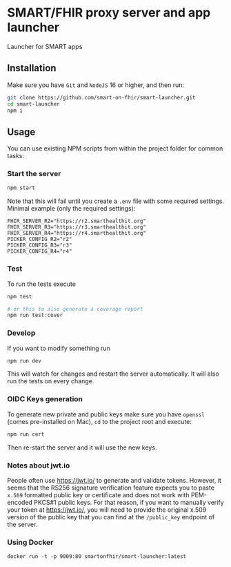 # SMART/FHIR proxy server and app launcher
Launcher for SMART apps

## Installation
Make sure you have `Git` and `NodeJS` 16 or higher, and then run:
```sh
git clone https://github.com/smart-on-fhir/smart-launcher.git
cd smart-launcher
npm i
```

## Usage

You can use existing NPM scripts from within the project folder for common tasks:
### Start the server
```sh
npm start
```
Note that this will fail until you create a `.env` file with some required settings. Minimal example (only the required settings):
```
FHIR_SERVER_R2="https://r2.smarthealthit.org"
FHIR_SERVER_R3="https://r3.smarthealthit.org"
FHIR_SERVER_R4="https://r4.smarthealthit.org"
PICKER_CONFIG_R2="r2"
PICKER_CONFIG_R3="r3"
PICKER_CONFIG_R4="r4"
```

### Test
To run the tests execute
```sh
npm test

# or this to also generate a coverage report
npm run test:cover
```

### Develop
If you want to modify something run
```sh
npm run dev
```
This will watch for changes and restart the server automatically. It will also run the tests on every change.

### OIDC Keys generation
To generate new private and public keys make sure you have `openssl` (comes pre-installed on Mac), `cd` to the project root and execute:
```sh
npm run cert
```
Then re-start the server and it will use the new keys.

### Notes about jwt.io
People often use https://jwt.io/ to generate and validate tokens. However, it seems that the RS256 signature verification feature expects you to paste `x.509` formatted public key or certificate and does not work with PEM-encoded PKCS#1 public keys. For that reason, if you want to manually verify your token at https://jwt.io/, you will need to provide the original x.509 version of the public key that you can find at the `/public_key` endpoint of the server.


### Using Docker
```
docker run -t -p 9009:80 smartonfhir/smart-launcher:latest
```
<!--
docker build -t smartonfhir/smart-launcher:latest .
docker push smartonfhir/smart-launcher:latest
-->
